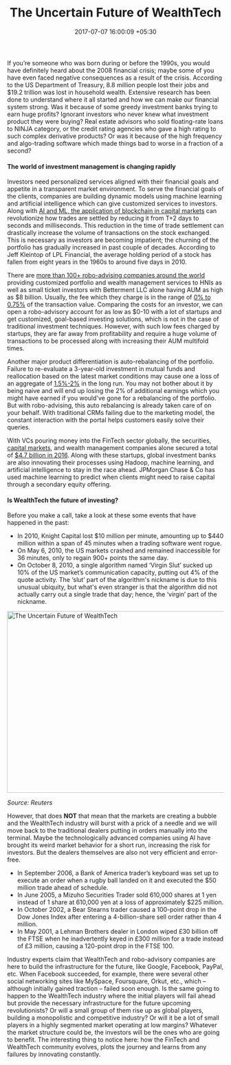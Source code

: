 ﻿---
title: The Uncertain Future of WealthTech
date: 2017-07-07 16:00:09 +05:30
categories:
- Fintech
- Insights
- WealthTech
tags:
- Asia
- Europe
- Facebook
- Google
- insights
- Paypal
- US
- wealthtech
layout: post
type: post
status: publish
category:
- WealthTech
- Fintech
- Insights
Markets:
- Asia
- Europe
- Facebook
- Google
- insights
- Paypal
- US
- wealthtech
Person: Sumit Gilitwala
---

<p>If you’re someone who was born during or before the 1990s, you would have definitely heard about the 2008 financial crisis; maybe some of you have even faced negative consequences as a result of the crisis. According to the US Department of Treasury, 8.8 million people lost their jobs and $19.2 trillion was lost in household wealth. Extensive research has been done to understand where it all started and how we can make our financial system strong. Was it because of some greedy investment banks trying to earn huge profits? Ignorant investors who never knew what investment product they were buying? Real estate advisors who sold floating-rate loans to NINJA category, or the credit rating agencies who gave a high rating to such complex derivative products? Or was it because of the high frequency and algo-trading software which made things bad to worse in a fraction of a second? </p>
<h4><b>The world of investment management is changing rapidly</b></h4>
<p>Investors need personalized services aligned with their financial goals and appetite in a transparent market environment. To serve the financial goals of the clients, companies are building dynamic models using machine learning and artificial intelligence which can give customized services to investors. Along with <a href="https://letstalkpayments.com/innovation-capital-markets-research-report-by-medici/" target="_blank" rel="noopener noreferrer">AI and ML, the application of blockchain in capital markets</a> can revolutionize how trades are settled by reducing it from T+2 days to seconds and milliseconds. This reduction in the time of trade settlement can drastically increase the volume of transactions on the stock exchanged. This is necessary as investors are becoming impatient; the churning of the portfolio has gradually increased in past couple of decades. According to Jeff Kleintop of LPL Financial, the average holding period of a stock has fallen from eight years in the 1960s to around five days in 2010. </p>
<p>There are <a href="https://medici.letstalkpayments.com/" target="_blank" rel="noopener noreferrer">more than 100+ robo-advising companies around the world</a> providing customized portfolio and wealth management services to HNIs as well as small ticket investors with Betterment LLC alone having AUM as high as $8 billion. Usually, the fee which they charge is in the range of <a href="http://www.businessinsider.com/best-robo-advisors-2017-1?IR=T" target="_blank" rel="noopener noreferrer">0% to 0.75%</a> of the transaction value. Comparing the costs for an investor, we can open a robo-advisory account for as low as $0-10 with a lot of startups and get customized, goal-based investing solutions, which is not in the case of traditional investment techniques. However, with such low fees charged by startups, they are far away from profitability and require a huge volume of transactions to be processed along with increasing their AUM multifold times.</p>
<p>Another major product differentiation is auto-rebalancing of the portfolio. Failure to re-evaluate a 3-year-old investment in mutual funds and reallocation based on the latest market conditions may cause one a loss of an aggregate of <a href="http://blog.goalwise.com/how-is-goalwise-better-than-fundsindia-or-icici-direct-part-1/" target="_blank" rel="noopener noreferrer">1.5%-2%</a> in the long run. You may not bother about it by being naive and will end up losing the 2% of additional earnings which you might have earned if you would've gone for a rebalancing of the portfolio. But with robo-advising, this auto rebalancing is already taken care of on your behalf. With traditional CRMs failing due to the marketing model, the constant interaction with the portal helps customers easily solve their queries.</p>
<p>With VCs pouring money into the FinTech sector globally, the securities, <a href="https://letstalkpayments.com/innovation-capital-markets-research-report-by-medici/" target="_blank" rel="noopener noreferrer">capital markets</a>, and wealth management companies alone secured a total of <a href="https://letstalkpayments.com/global-fintech-funding-36-bn-2016/" target="_blank" rel="noopener noreferrer">$4.7 billion in 2016</a>. Along with these startups, global investment banks are also innovating their processes using Hadoop, machine learning, and artificial intelligence to stay in the race ahead. JPMorgan Chase &amp; Co has used machine learning to predict when clients might need to raise capital through a secondary equity offering.</p>
<h4><b>Is WealthTech the future of investing?</b></h4>
<p>Before you make a call, take a look at these some events that have happened in the past:</p>
<ul>
<li style="font-weight: 400;">In 2010, Knight Capital lost $10 million per minute, amounting up to $440 million within a span of 45 minutes when a trading software went rogue.</li>
<li style="font-weight: 400;">On May 6, 2010, the US markets crashed and remained inaccessible for 36 minutes, only to regain 900+ points the same day.</li>
<li style="font-weight: 400;">On October 8, 2010, a single algorithm named ‘Virgin Slut’ sucked up 10% of the US market’s communication capacity, putting out 4% of the quote activity. The ‘slut’ part of the algorithm's nickname is due to this unusual ubiquity, but what's even stranger is that the algorithm did not actually carry out a single trade that day; hence, the ‘virgin’ part of the nickname.</li>
</ul>
<p><img class="aligncenter size-full wp-image-27055" src="https://s3-us-west-2.amazonaws.com/go-medici/uploads/2017/07/Wealth1.png" alt="The Uncertain Future of WealthTech" width="650" height="423" /></p>
<p><em>Source: Reuters</em></p>
<p>However, that does <strong>NOT</strong> that mean that the markets are creating a bubble and the WealthTech industry will burst with a prick of a needle and we will move back to the traditional dealers putting in orders manually into the terminal. Maybe the technologically advanced companies using AI have brought its weird market behavior for a short run, increasing the risk for investors. But the dealers themselves are also not very efficient and error-free.</p>
<ul>
<li style="font-weight: 400;">In September 2006, a Bank of America trader’s keyboard was set up to execute an order when a rugby ball landed on it and executed the $50 million trade ahead of schedule. </li>
<li style="font-weight: 400;">In June 2005, a Mizuho Securities Trader sold 610,000 shares at 1 yen instead of 1 share at 610,000 yen at a loss of approximately $225 million.</li>
<li style="font-weight: 400;">In October 2002, a Bear Stearns trader caused a 100-point drop in the Dow Jones Index after entering a 4-billion-share sell order rather than 4 million. </li>
<li style="font-weight: 400;">In May 2001, a Lehman Brothers dealer in London wiped £30 billion off the FTSE when he inadvertently keyed in £300 million for a trade instead of £3 million, causing a 120-point drop in the FTSE 100.</li>
</ul>
<p>Industry experts claim that WealthTech and robo-advisory companies are here to build the infrastructure for the future, like Google, Facebook, PayPal, etc. When Facebook succeeded, for example, there were several other social networking sites like MySpace, Foursquare, Orkut, etc., which – although initially gained traction – failed soon enough. Is the same going to happen to the WealthTech industry where the initial players will fail ahead but provide the necessary infrastructure for the future upcoming revolutionists? Or will a small group of them rise up as global players, building a monopolistic and competitive industry? Or will it be a lot of small players in a highly segmented market operating at low margins? Whatever the market structure could be, the investors will be the ones who are going to benefit. The interesting thing to notice here: how the FinTech and WealthTech community evolves, plots the journey and learns from any failures by innovating constantly.</p>
